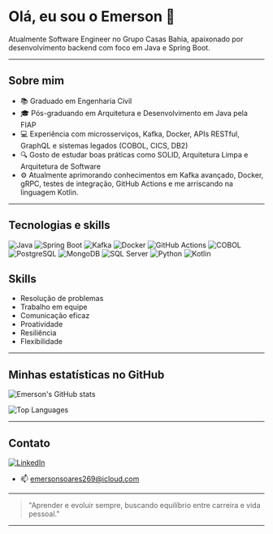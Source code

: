 # Olá, eu sou o Emerson 👋

Atualmente Software Engineer no Grupo Casas Bahia, apaixonado por desenvolvimento backend com foco em Java e Spring Boot.

---

## Sobre mim

- 📚 Graduado em Engenharia Civil
- 🎓 Pós-graduando em Arquitetura e Desenvolvimento em Java pela FIAP  
- 💻 Experiência com microsserviços, Kafka, Docker, APIs RESTful, GraphQL e sistemas legados (COBOL, CICS, DB2)  
- 🔍 Gosto de estudar boas práticas como SOLID, Arquitetura Limpa e Arquitetura de Software  
- ⚙️ Atualmente aprimorando conhecimentos em Kafka avançado, Docker, gRPC, testes de integração, GitHub Actions e me arriscando na linguagem Kotlin.

---

## Tecnologias e skills

![Java](https://img.shields.io/badge/Java-007396?style=for-the-badge&logo=java&logoColor=white)
![Spring Boot](https://img.shields.io/badge/Spring_Boot-6DB33F?style=for-the-badge&logo=spring&logoColor=white)
![Kafka](https://img.shields.io/badge/Apache_Kafka-231F20?style=for-the-badge&logo=apachekafka&logoColor=white)
![Docker](https://img.shields.io/badge/Docker-2496ED?style=for-the-badge&logo=docker&logoColor=white)
![GitHub Actions](https://img.shields.io/badge/GitHub_Actions-2088FF?style=for-the-badge&logo=githubactions&logoColor=white)
![COBOL](https://img.shields.io/badge/COBOL-003B57?style=for-the-badge&logo=ibm&logoColor=white)
![PostgreSQL](https://img.shields.io/badge/PostgreSQL-4169E1?style=for-the-badge&logo=postgresql&logoColor=white)
![MongoDB](https://img.shields.io/badge/MongoDB-47A248?style=for-the-badge&logo=mongodb&logoColor=white)
![SQL Server](https://img.shields.io/badge/SQL_Server-CC2927?style=for-the-badge&logo=microsoftsqlserver&logoColor=white)
![Python](https://img.shields.io/badge/Python-3776AB?style=for-the-badge&logo=python&logoColor=white)
![Kotlin](https://img.shields.io/badge/Kotlin-0095D5?style=for-the-badge&logo=kotlin&logoColor=white)

## Skills

- Resolução de problemas
- Trabalho em equipe  
- Comunicação eficaz  
- Proatividade
- Resiliência
- Flexibilidade
---

## Minhas estatísticas no GitHub

<!-- GitHub Readme Stats -->
![Emerson's GitHub stats](https://github-readme-stats.vercel.app/api?username=Emersoaresj&show_icons=true&theme=radical)


<!-- Top Languages -->
![Top Languages](https://github-readme-stats.vercel.app/api/top-langs/?username=Emersoaresj&layout=compact&theme=radical)


---

## Contato

[![LinkedIn](https://img.shields.io/badge/LinkedIn-0077B5?style=for-the-badge&logo=linkedin&logoColor=white)](https://www.linkedin.com/in/emerson-soares-9440a11b2/)
- 📫 emersonsoares269@icloud.com

---

> "Aprender e evoluir sempre, buscando equilíbrio entre carreira e vida pessoal."

---
